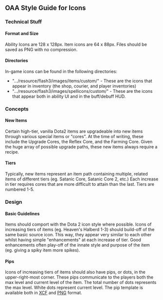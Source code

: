 ## OAA Style Guide for Icons

### Technical Stuff

#### Format and Size

Ability Icons are 128 x 128px. Item icons are 64 x 88px. Files should be saved as PNG with no compression.

#### Directories

In-game icons can be found in the following directories:
- ".../resource/flash3/images/items/custom/" - These are the icons that appear in inventory (the shop, courier, and player inventories)
- ".../resource/flash3/images/spellicons/custom/" - These are the icons that appear both in ability UI and in the buff/debuff HUD.

### Concepts

#### New Items

Certain high-tier, vanilla Dota2 items are upgradeable into new items through various special items or "cores". At the time of writing, these include the Upgrade Cores, the Reflex Core, and the Farming Core. Given the huge array of possible upgrade paths, these new items always require a recipe.

#### Tiers

Typically, new items represent an item path containing multiple, related items of different tiers (eg. Satanic Core, Satanic Core 2, etc.) Each increase in tier requires cores that are more difficult to attain than the last. Tiers are numbered 1-5.

### Design

#### Basic Guidelines

Items should comport with the Dota 2 icon style where possible. Icons of increasing tiers of items (eg. Heaven's Halberd 1-3) should build-off of the same basic source icon. This way, they appear very similar to each other whilst having simple "enhancements" at each increase of tier. Good enhancements often play-off of the innate style and purpose of the item (eg. giving a spiky item more spikes).

#### Pips

Icons of increasing tiers of items should also have pips, or dots, in the upper-right-most corner. These pips communicate to the players both the max level and current level of the item. The total number of dots represents the max level. White dots represent current level. The pip template is available both in [XCF](https://drive.google.com/drive/folders/0B1aXfUWr7QKMUHBfdW9Ba3B6c1k) and [PNG](https://imgur.com/a/z812x) format.
